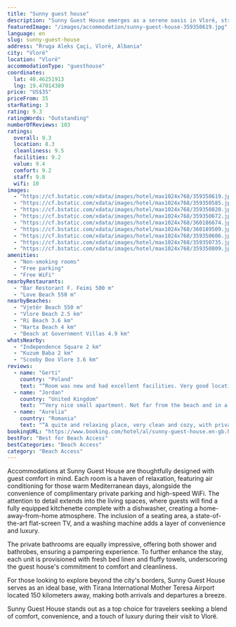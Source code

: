 ```yaml
---
title: "Sunny guest house"
description: "Sunny Guest House emerges as a serene oasis in Vlorë, strategically positioned less than a kilometer from the pristine Vjetër Beach and within easy reach of the city's historical landmarks, including Independence Square and Kuzum Baba."
featuredImage: "/images/accommodation/sunny-guest-house-359350619.jpg"
language: en
slug: sunny-guest-house
address: "Rruga Aleks Çaçi, Vlorë, Albania"
city: "Vlorë"
location: "Vlorë"
accommodationType: "guesthouse"
coordinates:
  lat: 40.46251913
  lng: 19.47014389
price: "US$35"
priceFrom: 35
starRating: 3
rating: 9.3
ratingWords: "Outstanding"
numberOfReviews: 103
ratings:
  overall: 9.3
  location: 8.3
  cleanliness: 9.5
  facilities: 9.2
  value: 9.4
  comfort: 9.2
  staff: 9.8
  wifi: 10
images:
  - "https://cf.bstatic.com/xdata/images/hotel/max1024x768/359350619.jpg?k=c1f8a9191880d07bf83ecad3ea4d732d4adab6efb0fa2277c303627e71df29d1&o=&hp=1"
  - "https://cf.bstatic.com/xdata/images/hotel/max1024x768/359350585.jpg?k=f5ba8d61a6115c0419a3a897f7c7ecbeb208df3d895b31a80f61693b9fee0370&o=&hp=1"
  - "https://cf.bstatic.com/xdata/images/hotel/max1024x768/359350820.jpg?k=3ebd86936d375e42f06bc74a357798a1caff0bec66c1d81c8527ea4814d1054f&o=&hp=1"
  - "https://cf.bstatic.com/xdata/images/hotel/max1024x768/359350672.jpg?k=c3ffbdae81eeff1856e1f1e055abceef944a485ef0be3ec2295b051c9178a83f&o=&hp=1"
  - "https://cf.bstatic.com/xdata/images/hotel/max1024x768/360186674.jpg?k=d7b683c91819bae582734805a3313665f74368ae1d9cca7a6056d26cdaaea928&o=&hp=1"
  - "https://cf.bstatic.com/xdata/images/hotel/max1024x768/360189509.jpg?k=de317e985751a33b209eed3894e8233a6af6cb0cceb8dcedf8c263f91275f3d6&o=&hp=1"
  - "https://cf.bstatic.com/xdata/images/hotel/max1024x768/359350606.jpg?k=97847a0d0fb0e7c277b4c81cb721630c519466ad97e5146a96e5b28e5d7ced18&o=&hp=1"
  - "https://cf.bstatic.com/xdata/images/hotel/max1024x768/359350735.jpg?k=0064b4017b586617e2bd8782e8494fd819b59582811c9607f483775c9b56b876&o=&hp=1"
  - "https://cf.bstatic.com/xdata/images/hotel/max1024x768/359350809.jpg?k=a6da96a601256dbde912bec31cf9540f752ed48a88b7020d9a52c452f343eb57&o=&hp=1"
amenities:
  - "Non-smoking rooms"
  - "Free parking"
  - "Free WiFi"
nearbyRestaurants:
  - "Bar Restorant F. Feimi 500 m"
  - "Love Beach 550 m"
nearbyBeaches:
  - "Vjetër Beach 550 m"
  - "Vlore Beach 2.5 km"
  - "Ri Beach 3.6 km"
  - "Narta Beach 4 km"
  - "Beach at Government Villas 4.9 km"
whatsNearby:
  - "Independence Square 2 km"
  - "Kuzum Baba 2 km"
  - "Scooby Doo Vlore 3.6 km"
reviews:
  - name: "Gerti"
    country: "Poland"
    text: "“Room was new and had excellent facilities. Very good location and free Parking. Great value for money.”"
  - name: "Jordan"
    country: "United Kingdom"
    text: "“Very nice small apartment. Not far from the beach and in a quiet location.”"
  - name: "Aurelia"
    country: "Romania"
    text: "“A quite and relaxing place, very clean and cozy, with private parking places situated at 5-10 minutes walking to a sandy large beach. The host is very friendly and helpful, one of the best owners that we’ve stayed.”"
bookingURL: "https://www.booking.com/hotel/al/sunny-guest-house.en-gb.html?aid=8035640"
bestFor: "Best for Beach Access"
bestCategories: "Beach Access"
category: "Beach Access"
---
```


Accommodations at Sunny Guest House are thoughtfully designed with guest comfort in mind. Each room is a haven of relaxation, featuring air conditioning for those warm Mediterranean days, alongside the convenience of complimentary private parking and high-speed WiFi. The attention to detail extends into the living spaces, where guests will find a fully equipped kitchenette complete with a dishwasher, creating a home-away-from-home atmosphere. The inclusion of a seating area, a state-of-the-art flat-screen TV, and a washing machine adds a layer of convenience and luxury.

The private bathrooms are equally impressive, offering both shower and bathrobes, ensuring a pampering experience. To further enhance the stay, each unit is provisioned with fresh bed linen and fluffy towels, underscoring the guest house's commitment to comfort and cleanliness.

For those looking to explore beyond the city's borders, Sunny Guest House serves as an ideal base, with Tirana International Mother Teresa Airport located 150 kilometers away, making both arrivals and departures a breeze.

Sunny Guest House stands out as a top choice for travelers seeking a blend of comfort, convenience, and a touch of luxury during their visit to Vlorë.